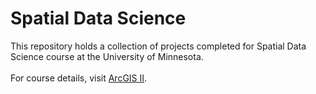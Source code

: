 # Spatial Data Science

This repository holds a collection of projects completed for Spatial Data Science course at the University of Minnesota.
<br>
<br>
For course details, visit [ArcGIS II](https://github.com/runck014/spatial_data_science_course).
